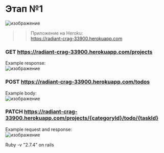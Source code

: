
# Этап №1

![изображение](https://user-images.githubusercontent.com/60661613/141614064-d461ad4e-2b77-47f0-9907-46fcf41afa8b.png)




>> Приложение на Heroku: <br />
https://radiant-crag-33900.herokuapp.com

### GET https://radiant-crag-33900.herokuapp.com/projects <br />
  Example response:
  <br />
![изображение](https://user-images.githubusercontent.com/60661613/141678131-5788f826-6b2b-4073-8dcb-669a78f45f50.png)

### POST https://radiant-crag-33900.herokuapp.com/todos <br />
  Example body:
  <br />
![изображение](https://user-images.githubusercontent.com/60661613/141678094-d220e2dc-3ad3-435f-8b18-dc6ff4cece43.png)

### PATCH https://radiant-crag-33900.herokuapp.com/projects/{categoryId}/todo/{taskId} <br /> 
  Example request and response:
  <br />
![изображение](https://user-images.githubusercontent.com/60661613/141678175-d5aa1809-c2ef-44e3-8536-421a30e20b91.png)

Ruby -v "2.7.4" on rails
